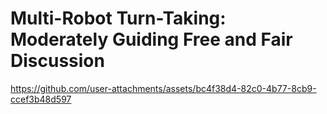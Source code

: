 # Multi-Robot Turn-Taking: Moderately Guiding Free and Fair Discussion

https://github.com/user-attachments/assets/bc4f38d4-82c0-4b77-8cb9-ccef3b48d597

